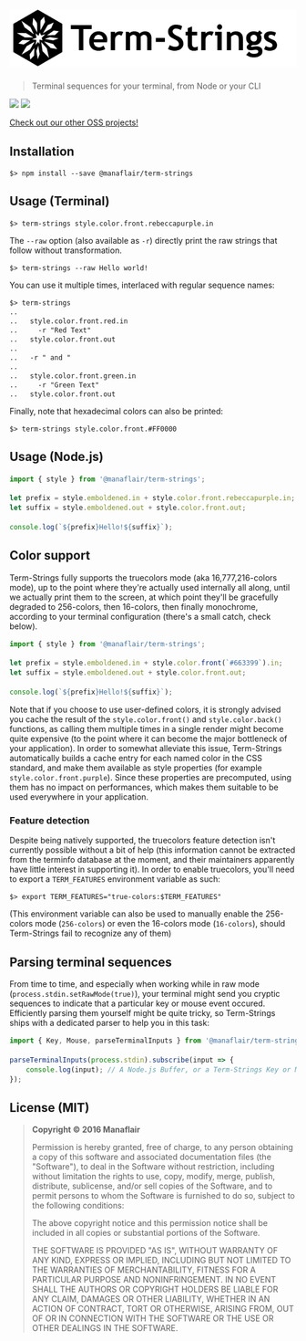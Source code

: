 # [![Term-Strings](/logo.png?raw=true)](https://github.com/manaflair/term-strings)

> Terminal sequences for your terminal, from Node or your CLI

[![](https://img.shields.io/npm/v/@manaflair/term-strings.svg)]() [![](https://img.shields.io/npm/l/@manaflair/term-strings.svg)]()

[Check out our other OSS projects!](https://manaflair.github.io)

## Installation

```
$> npm install --save @manaflair/term-strings
```

## Usage (Terminal)

```
$> term-strings style.color.front.rebeccapurple.in
```

The `--raw` option (also available as `-r`) directly print the raw strings that follow without transformation.

```
$> term-strings --raw Hello world!
```

You can use it multiple times, interlaced with regular sequence names:

```
$> term-strings
..
..   style.color.front.red.in
..     -r "Red Text"
..   style.color.front.out
..
..   -r " and "
..
..   style.color.front.green.in
..     -r "Green Text"
..   style.color.front.out
```

Finally, note that hexadecimal colors can also be printed:

```
$> term-strings style.color.front.#FF0000
```

## Usage (Node.js)

```js
import { style } from '@manaflair/term-strings';

let prefix = style.emboldened.in + style.color.front.rebeccapurple.in;
let suffix = style.emboldened.out + style.color.front.out;

console.log(`${prefix}Hello!${suffix}`);
```

## Color support

Term-Strings fully supports the truecolors mode (aka 16,777,216-colors mode), up to the point where they're actually used internally all along, until we actually print them to the screen, at which point they'll be gracefully degraded to 256-colors, then 16-colors, then finally monochrome, according to your terminal configuration (there's a small catch, check below).

```js
import { style } from '@manaflair/term-strings';

let prefix = style.emboldened.in + style.color.front(`#663399`).in;
let suffix = style.emboldened.out + style.color.front.out;

console.log(`${prefix}Hello!${suffix}`);
```

Note that if you choose to use user-defined colors, it is strongly advised you cache the result of the `style.color.front()` and `style.color.back()` functions, as calling them multiple times in a single render might become quite expensive (to the point where it can become the major bottleneck of your application). In order to somewhat alleviate this issue, Term-Strings automatically builds a cache entry for each named color in the CSS standard, and make them available as style properties (for example `style.color.front.purple`). Since these properties are precomputed, using them has no impact on performances, which makes them suitable to be used everywhere in your application.

### Feature detection

Despite being natively supported, the truecolors feature detection isn't currently possible without a bit of help (this information cannot be extracted from the terminfo database at the moment, and their maintainers apparently have little interest in supporting it). In order to enable truecolors, you'll need to export a `TERM_FEATURES` environment variable as such:

```
$> export TERM_FEATURES="true-colors:$TERM_FEATURES"
```

(This environment variable can also be used to manually enable the 256-colors mode (`256-colors`) or even the 16-colors mode (`16-colors`), should Term-Strings fail to recognize any of them)

## Parsing terminal sequences

From time to time, and especially when working while in raw mode (`process.stdin.setRawMode(true)`), your terminal might send you cryptic sequences to indicate that a particular key or mouse event occured. Efficiently parsing them yourself might be quite tricky, so Term-Strings ships with a dedicated parser to help you in this task:

```js
import { Key, Mouse, parseTerminalInputs } from '@manaflair/term-strings/parse';

parseTerminalInputs(process.stdin).subscribe(input => {
    console.log(input); // A Node.js Buffer, or a Term-Strings Key or Mouse instance
});
```

## License (MIT)

> **Copyright © 2016 Manaflair**
>
> Permission is hereby granted, free of charge, to any person obtaining a copy of this software and associated documentation files (the "Software"), to deal in the Software without restriction, including without limitation the rights to use, copy, modify, merge, publish, distribute, sublicense, and/or sell copies of the Software, and to permit persons to whom the Software is furnished to do so, subject to the following conditions:
>
> The above copyright notice and this permission notice shall be included in all copies or substantial portions of the Software.
>
> THE SOFTWARE IS PROVIDED "AS IS", WITHOUT WARRANTY OF ANY KIND, EXPRESS OR IMPLIED, INCLUDING BUT NOT LIMITED TO THE WARRANTIES OF MERCHANTABILITY, FITNESS FOR A PARTICULAR PURPOSE AND NONINFRINGEMENT. IN NO EVENT SHALL THE AUTHORS OR COPYRIGHT HOLDERS BE LIABLE FOR ANY CLAIM, DAMAGES OR OTHER LIABILITY, WHETHER IN AN ACTION OF CONTRACT, TORT OR OTHERWISE, ARISING FROM, OUT OF OR IN CONNECTION WITH THE SOFTWARE OR THE USE OR OTHER DEALINGS IN THE SOFTWARE.
